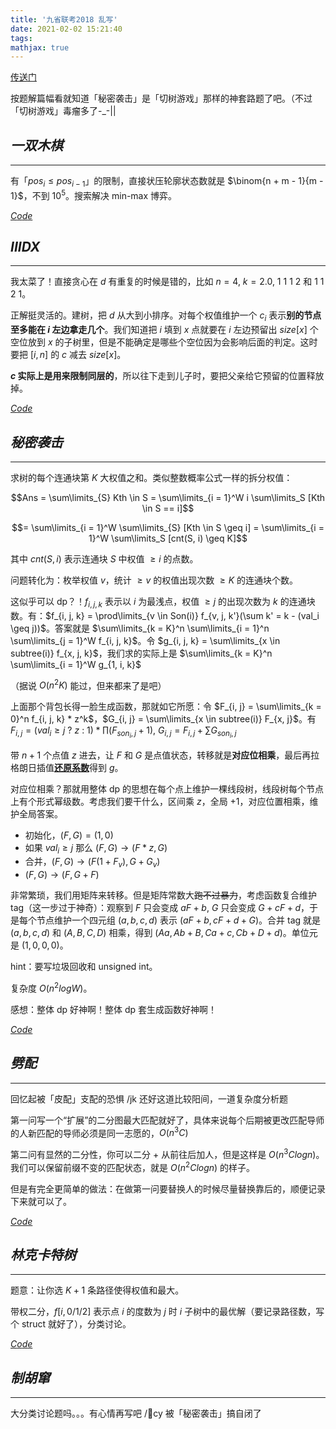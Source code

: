 ```yaml
---
title: '九省联考2018 乱写'
date: 2021-02-02 15:21:40
tags: 
mathjax: true
---
```


[传送门](https://loj.ac/p?keyword=%E4%B9%9D%E7%9C%81%E8%81%94%E8%80%83)

按题解篇幅看就知道「秘密袭击」是「切树游戏」那样的神套路题了吧。（不过「切树游戏」毒瘤多了-_-||

## $一双木棋$
---

有「$pos_i \leq pos_{i - 1}$」的限制，直接状压轮廓状态数就是 $\binom{n + m - 1}{m - 1}$，不到 $10^5$。搜索解决 min-max 博弈。

[$Code$](https://loj.ac/s/1054666)

## $IIIDX$
---

我太菜了！直接贪心在 $d$ 有重复的时候是错的，比如 $n = 4$, $k = 2.0$, $1$ $1$ $1$ $2$ 和 $1$ $1$ $2$ $1$。

正解挺灵活的。建树，把 $d$ 从大到小排序。对每个权值维护一个 $c_i$ 表示**别的节点至多能在 $i$ 左边拿走几个**。我们知道把 $i$ 填到 $x$ 点就要在 $i$ 左边预留出 $size[x]$ 个空位放到 $x$ 的子树里，但是不能确定是哪些个空位因为会影响后面的判定。这时要把 $[i, n]$ 的 $c$ 减去 $size[x]$。

**$c$ 实际上是用来限制同层的**，所以往下走到儿子时，要把父亲给它预留的位置释放掉。

[$Code$](https://loj.ac/s/1055202)

## $秘密袭击$
---

求树的每个连通块第 $K$ 大权值之和。类似整数概率公式一样的拆分权值：

$$Ans = \sum\limits_{S} Kth \in S = \sum\limits_{i = 1}^W i \sum\limits_S [Kth \in S == i]$$

$$= \sum\limits_{i = 1}^W \sum\limits_{S} [Kth \in S \geq i] = \sum\limits_{i = 1}^W \sum\limits_S [cnt(S, i) \geq K]$$

其中 $cnt(S, i)$ 表示连通块 $S$ 中权值 $\geq i$ 的点数。

问题转化为：枚举权值 $v$，统计 $\geq v$ 的权值出现次数 $\geq K$ 的连通块个数。 

这似乎可以 dp？！$f_{i, j, k}$ 表示以 $i$ 为最浅点，权值 $\geq j$ 的出现次数为 $k$ 的连通块数。有：$f_{i, j, k} = \prod\limits_{v \in Son(i)} f_{v, j, k'}(\sum k' = k - (val_i \geq j))$。答案就是 $\sum\limits_{k = K}^n \sum\limits_{i = 1}^n \sum\limits_{j = 1}^W f_{i, j, k}$。令 $g_{i, j, k} = \sum\limits_{x \in subtree(i)} f_{x, j, k}$，我们求的实际上是 $\sum\limits_{k = K}^n \sum\limits_{i = 1}^W g_{1, i, k}$

（据说 $O(n^2K)$ 能过，但来都来了是吧）

上面那个背包长得一脸生成函数，那就如它所愿：令 $F_{i, j} = \sum\limits_{k = 0}^n f_{i, j, k} * z^k$，$G_{i, j} = \sum\limits_{x \in subtree(i)} F_{x, j}$。有 $F_{i, j} = (val_i \geq j\ ?\ z\ :\ 1) * \prod (F_{son_i, j} + 1)$, $G_{i, j} = F_{i, j} + \sum G_{son_i, j}$

带 $n + 1$ 个点值 $z$ 进去，让 $F$ 和 $G$ 是点值状态，转移就是**对应位相乘**，最后再拉格朗日插值[**还原系数**](https://blog.csdn.net/CRZbulabula/article/details/61210514)得到 $g$。

对应位相乘？那就用整体 dp 的思想在每个点上维护一棵线段树，线段树每个节点上有个形式幂级数。考虑我们要干什么，区间乘 $z$，全局 $+1$，对应位置相乘，维护全局答案。

* 初始化，$(F, G) = (1, 0)$
* 如果 $val_i \geq j$ 那么 $(F, G) \rightarrow (F * z, G)$
* 合并，$(F, G) \rightarrow (F(1 + F_v), G + G_v)$
* $(F, G) \rightarrow (F, G + F)$

非常繁琐，我们用矩阵来转移。但是矩阵常数大~~跑不过暴力~~，考虑函数复合维护 tag（这一步过于神奇）：观察到 $F$ 只会变成 $aF + b$, $G$ 只会变成 $G + cF + d$，于是每个节点维护一个四元组 $(a, b, c, d)$ 表示 $(aF + b, cF + d + G)$。合并 tag 就是 $(a, b, c, d)$ 和 $(A, B, C, D)$ 相乘，得到 $(Aa, Ab + B, Ca + c, Cb + D + d)$。单位元是 $(1, 0, 0, 0)$。

hint：要写垃圾回收和 unsigned int。

复杂度 $O(n^2logW)$。

感想：整体 dp 好神啊！整体 dp 套生成函数好神啊！

[$Code$](https://loj.ac/s/1055616)

## $劈配$
---

回忆起被「皮配」支配的恐惧 /jk 还好这道比较阳间，一道复杂度分析题

第一问写一个“扩展”的二分图最大匹配就好了，具体来说每个后期被更改匹配导师的人新匹配的导师必须是同一志愿的，$O(n^3C)$

第二问有显然的二分性，你可以二分 + 从前往后加人，但是这样是 $O(n^3Clogn)$。我们可以保留前缀不变的匹配状态，就是 $O(n^2Clogn)$ 的样子。

但是有完全更简单的做法：在做第一问要替换人的时候尽量替换靠后的，顺便记录下来就可以了。

[$Code$](https://loj.ac/s/1056622)

## $林克卡特树$
---

题意：让你选 $K + 1$ 条路径使得权值和最大。

带权二分，$f[i, 0/1/2]$ 表示点 $i$ 的度数为 $j$ 时 $i$ 子树中的最优解（要记录路径数，写个 struct 就好了），分类讨论。

[$Code$](https://loj.ac/s/907209)

## $制胡窜$
---

大分类讨论题吗。。。有心情再写吧 /cy 被「秘密袭击」搞自闭了